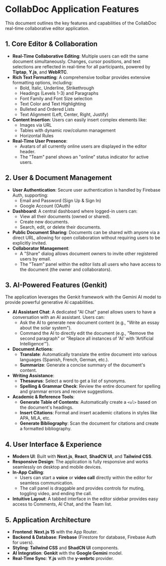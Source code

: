 # CollabDoc Application Features

This document outlines the key features and capabilities of the CollabDoc real-time collaborative editor application.

## 1. Core Editor & Collaboration

-   **Real-Time Collaborative Editing**: Multiple users can edit the same document simultaneously. Changes, cursor positions, and text selections are reflected in real-time for all participants, powered by **Tiptap**, **Y.js**, and **WebRTC**.
-   **Rich Text Formatting**: A comprehensive toolbar provides extensive formatting options, including:
    -   Bold, Italic, Underline, Strikethrough
    -   Headings (Levels 1-3) and Paragraphs
    -   Font Family and Font Size selection
    -   Text Color and Text Highlighting
    -   Bulleted and Ordered Lists
    -   Text Alignment (Left, Center, Right, Justify)
-   **Content Insertion**: Users can easily insert complex elements like:
    -   Images via URL
    -   Tables with dynamic row/column management
    -   Horizontal Rules
-   **Real-Time User Presence**:
    -   Avatars of all currently online users are displayed in the editor header.
    -   The "Team" panel shows an "online" status indicator for active users.

## 2. User & Document Management

-   **User Authentication**: Secure user authentication is handled by Firebase Auth, supporting:
    -   Email and Password (Sign Up & Sign In)
    -   Google Account (OAuth)
-   **Dashboard**: A central dashboard where logged-in users can:
    -   View all their documents (owned or shared).
    -   Create new documents.
    -   Search, edit, or delete their documents.
-   **Public Document Sharing**: Documents can be shared with anyone via a direct URL, allowing for open collaboration without requiring users to be explicitly invited.
-   **Collaborator Management**:
    -   A "Share" dialog allows document owners to invite other registered users by email.
    -   The "Team" panel within the editor lists all users who have access to the document (the owner and collaborators).

## 3. AI-Powered Features (Genkit)

The application leverages the Genkit framework with the Gemini AI model to provide powerful generative AI capabilities.

-   **AI Assistant Chat**: A dedicated "AI Chat" panel allows users to have a conversation with an AI assistant. Users can:
    -   Ask the AI to generate new document content (e.g., "Write an essay about the solar system").
    -   Command the AI to directly edit the document (e.g., "Remove the second paragraph" or "Replace all instances of 'AI' with 'Artificial Intelligence'").
-   **Document Actions**:
    -   **Translate**: Automatically translate the entire document into various languages (Spanish, French, German, etc.).
    -   **Summarize**: Generate a concise summary of the document's content.
-   **Writing Assistance**:
    -   **Thesaurus**: Select a word to get a list of synonyms.
    -   **Spelling & Grammar Check**: Review the entire document for spelling and grammar errors and receive suggestions.
-   **Academic & Reference Tools**:
    -   **Generate Table of Contents**: Automatically create a `<ul>` based on the document's headings.
    -   **Insert Citations**: Format and insert academic citations in styles like APA, MLA, etc.
    -   **Generate Bibliography**: Scan the document for citations and create a formatted bibliography.

## 4. User Interface & Experience

-   **Modern UI**: Built with **Next.js**, **React**, **ShadCN UI**, and **Tailwind CSS**.
-   **Responsive Design**: The application is fully responsive and works seamlessly on desktop and mobile devices.
-   **In-App Calling**:
    -   Users can start a **voice** or **video call** directly within the editor for seamless communication.
    -   The call panel is draggable and provides controls for muting, toggling video, and ending the call.
-   **Intuitive Layout**: A tabbed interface in the editor sidebar provides easy access to Comments, AI Chat, and the Team list.

## 5. Application Architecture

-   **Frontend**: **Next.js 15** with the App Router.
-   **Backend & Database**: **Firebase** (Firestore for database, Firebase Auth for users).
-   **Styling**: **Tailwind CSS** and **ShadCN UI** components.
-   **AI Integration**: **Genkit** with the **Google Gemini** model.
-   **Real-Time Sync**: **Y.js** with the **y-webrtc** provider.
